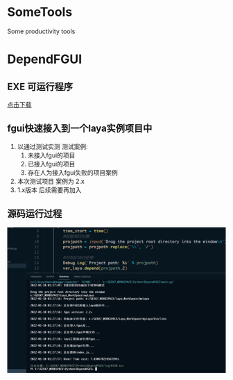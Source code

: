 # SomeTools
Some productivity tools


# DependFGUI

## EXE 可运行程序
[点击下载](./EXE/dependFGUI.rar)

## fgui快速接入到一个laya实例项目中
1. 以通过测试实测
测试案例:
   1. 未接入fgui的项目
   2. 已接入fgui的项目
   3. 存在人为接入fgui失败的项目案例
2. 本次测试项目 案例为 2.x
3. 1.x版本 后续需要再加入

## 源码运行过程
![](README_RES/depend_fgui.png)